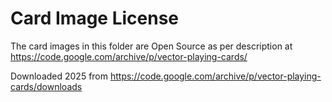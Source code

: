 # Card Image License

The card images in this folder are Open Source as per description at https://code.google.com/archive/p/vector-playing-cards/

Downloaded 2025 from https://code.google.com/archive/p/vector-playing-cards/downloads